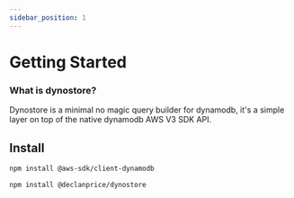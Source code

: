```yaml
---
sidebar_position: 1
---
```


# Getting Started

### What is dynostore?

Dynostore is a minimal no magic query builder for dynamodb, it's a simple layer on top of the native dynamodb AWS V3 SDK
API.

## Install

```bash
npm install @aws-sdk/client-dynamodb

npm install @declanprice/dynostore
```

